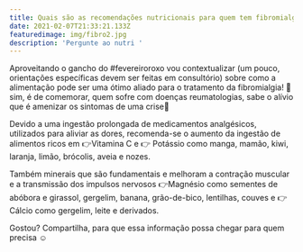 ```yaml
---
title: Quais são as recomendações nutricionais para quem tem fibromialgia?
date: 2021-02-07T21:33:21.133Z
featuredimage: img/fibro2.jpg
description: 'Pergunte ao nutri '
---
```

Aproveitando o gancho do #fevereiroroxo vou contextualizar (um pouco, orientações específicas devem ser feitas em consultório) sobre como a alimentação pode ser uma ótimo aliado para o tratamento da fibromialgia! 🎉sim, é de comemorar, quem sofre com doenças reumatologias, sabe o alívio que é amenizar os sintomas de uma crise🙌

Devido a uma ingestão prolongada de medicamentos analgésicos, utilizados para aliviar as dores, recomenda-se o aumento da ingestão de alimentos ricos em 👉Vitamina C e 👉 Potássio como manga, mamão, kiwi, laranja, limão, brócolis, aveia e nozes.

Também minerais que são fundamentais e melhoram a contração muscular e a transmissão dos impulsos nervosos 👉Magnésio como sementes de abóbora e girassol, gergelim, banana, grão-de-bico, lentilhas, couves e 👉Cálcio como gergelim, leite e derivados.



Gostou? Compartilha, para que essa informação possa chegar para quem precisa ☺
